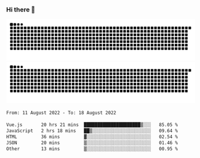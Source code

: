 ### Hi there 👋

![GitHub Snake Light](https://raw.githubusercontent.com/jichangee/jichangee/output/github-snake.svg#gh-light-mode-only)
![GitHub Snake dark](https://raw.githubusercontent.com/jichangee/jichangee/output/github-snake-dark.svg#gh-dark-mode-only)

<!--START_SECTION:waka-->

```text
From: 11 August 2022 - To: 18 August 2022

Vue.js       20 hrs 21 mins  █████████████████████▒░░░   85.05 %
JavaScript   2 hrs 18 mins   ██▒░░░░░░░░░░░░░░░░░░░░░░   09.64 %
HTML         36 mins         ▓░░░░░░░░░░░░░░░░░░░░░░░░   02.54 %
JSON         20 mins         ▒░░░░░░░░░░░░░░░░░░░░░░░░   01.46 %
Other        13 mins         ▒░░░░░░░░░░░░░░░░░░░░░░░░   00.95 %
```

<!--END_SECTION:waka-->

<!--
![GitHub Snake Light](github-snake.svg#gh-light-mode-only)
![GitHub Snake dark](github-snake-dark.svg#gh-dark-mode-only)
-->

<!--
**jichangee/jichangee** is a ✨ _special_ ✨ repository because its `README.md` (this file) appears on your GitHub profile.

Here are some ideas to get you started:

- 🔭 I’m currently working on ...
- 🌱 I’m currently learning ...
- 👯 I’m looking to collaborate on ...
- 🤔 I’m looking for help with ...
- 💬 Ask me about ...
- 📫 How to reach me: ...
- 😄 Pronouns: ...
- ⚡ Fun fact: ...
-->
